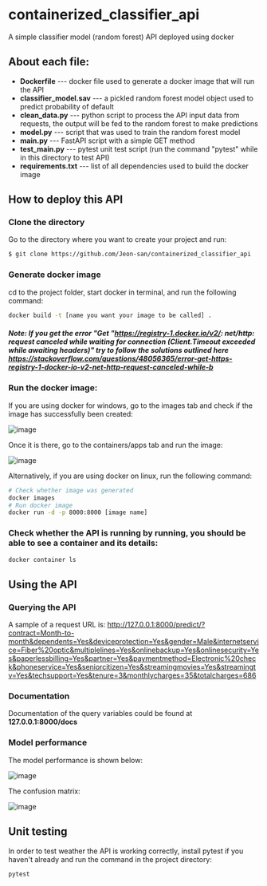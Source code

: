 # containerized_classifier_api
A simple classifier model (random forest) API deployed using docker

## About each file:
* **Dockerfile** --- docker file used to generate a docker image that will run the API
* **classifier_model.sav** --- a pickled random forest model object used to predict probability of default
* **clean_data.py** --- python script to process the API input data from requests, the output will be fed to the random forest to make predictions
* **model.py** --- script that was used to train the random forest model
* **main.py** --- FastAPI script with a simple GET method
* **test_main.py** --- pytest unit test script (run the command "pytest" while in this directory to test API)
* **requirements.txt** --- list of all dependencies used to build the docker image

## How to deploy this API 
### Clone the directory
Go to the directory where you want to create your project and run:

```bash
$ git clone https://github.com/Jeon-san/containerized_classifier_api
```

### Generate docker image
cd to the project folder, start docker in terminal, and run the following command:

```bash
docker build -t [name you want your image to be called] .
```
##### Note: If you get the error "Get "https://registry-1.docker.io/v2/: net/http: request canceled while waiting for connection (Client.Timeout exceeded while awaiting headers)" try to follow the solutions outlined here https://stackoverflow.com/questions/48056365/error-get-https-registry-1-docker-io-v2-net-http-request-canceled-while-b

### Run the docker image:
If you are using docker for windows, go to the images tab and check if the image has successfully been created:

![image](https://user-images.githubusercontent.com/77715245/154616561-e87489b9-e739-4c11-97f8-fc5dce93a5f7.png)

Once it is there, go to the containers/apps tab and run the image:

![image](https://user-images.githubusercontent.com/77715245/154616763-84dddfd4-8583-4830-b55b-6d8bf6ad9f05.png)

Alternatively, if you are using docker on linux, run the following command:
```bash
# Check whether image was generated
docker images
# Run docker image
docker run -d -p 8000:8000 [image name]
```

### Check whether the API is running by running, you should be able to see a container and its details:
```bash
docker container ls
```

## Using the API
### Querying the API
A sample of a request URL is:
http://127.0.0.1:8000/predict/?contract=Month-to-month&dependents=Yes&deviceprotection=Yes&gender=Male&internetservice=Fiber%20optic&multiplelines=Yes&onlinebackup=Yes&onlinesecurity=Yes&paperlessbilling=Yes&partner=Yes&paymentmethod=Electronic%20check&phoneservice=Yes&seniorcitizen=Yes&streamingmovies=Yes&streamingtv=Yes&techsupport=Yes&tenure=3&monthlycharges=35&totalcharges=686

### Documentation
Documentation of the query variables could be found at **127.0.0.1:8000/docs**

### Model performance
The model performance is shown below:

![image](https://user-images.githubusercontent.com/77715245/154695649-dd8b6b8f-7b61-43d1-88d2-7e61dd5fd679.png)  

The confusion matrix:

![image](https://user-images.githubusercontent.com/77715245/154695714-9ac10ca2-0900-4704-9eeb-47be2a97ea07.png)



## Unit testing
In order to test weather the API is working correctly, install pytest if you haven't already and run the command in the project directory:
```bash
pytest
```



